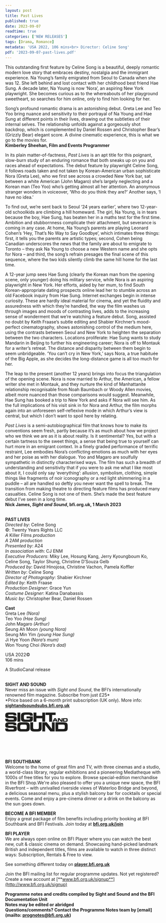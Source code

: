 ```yaml
---
layout: post
title: Past Lives
published: true
date: 2023-09-07
readtime: true
categories: ['NEW RELEASES']
tags: [Drama, Romance]
metadata: 'USA 2022, 106 mins<br> Director: Celine Song'
pdf: '2023-09-07-past-lives.pdf'
---
```


This outstanding first feature by Celine Song is a beautiful, deeply romantic modern love story that embraces destiny, nostalgia and the immigrant experience. Na Young’s family emigrated from Seoul to Canada when she was 12. She left behind and lost contact with her childhood best friend Hae Sung. A decade later, Na Young is now ‘Nora’, an aspiring New York playwright. She becomes curious as to the whereabouts of her playground sweetheart, so searches for him online, only to find him looking for her.

Song’s profound romantic drama is an astonishing debut. Greta Lee and Teo Yoo bring nuance and sensitivity to their portrayal of Na Young and Hae Sung at different points in their lives, drawing out the subtleties of their internal selves. The relationship unfolds against a gorgeously shot backdrop, which is complemented by Daniel Rossen and Christopher Bear’s (Grizzly Bear) elegant score. A divine cinematic experience, this is what we go to the movies for.  
**Kimberley Sheehan, Film and Events Programmer**

In its plain matter-of-factness, _Past Lives_ is an apt title for this poignant, slow-burn study of an enduring romance that both sneaks up on you and races ahead of expectations. The debut feature by playwright Celine Song, it follows roads taken and not taken by Korean-American urban sophisticate Nora (Greta Lee), who we first see across a crowded New York bar, sat between a white American (John Magaro) she’s largely neglecting and a Korean man (Teo Yoo) who’s getting almost all her attention. An anonymous stranger wonders in voiceover, ‘Who do you think they are?’ Another says, ‘I have no idea.’

To find out, we’re sent back to Seoul ‘24 years earlier’, where two 12-year-old schoolkids are climbing a hill homeward. The girl, Na Young, is in tears because the boy, Hae Sung, has beaten her in a maths test for the first time. Ambition and stubbornness complicate their attachment, but severance is coming in any case. At home, Na Young’s parents are playing Leonard Cohen’s ‘Hey, That’s No Way to Say Goodbye’, which intimates three things: first, it tells you the parents are artistic types; second, Cohen being Canadian underscores the news that the family are about to emigrate to Toronto – they ask Na Young to choose a new Western name and she opts for Nora – and third, the song’s refrain presages the final scene of this sequence, where the two kids silently climb the same hill home for the last time.

A 12-year jump sees Hae Sung (clearly the Korean man from the opening scene, only younger) doing his military service, while Nora is an aspiring playwright in New York. Her efforts, aided by her mum, to find South Korean-appropriate dating prospects online lead her to stumble across an old Facebook inquiry from Hae Sung. Internet exchanges begin in intense curiosity. These are hardly ideal material for cinema, and yet the fluidity and assuredness with which they’re handled, the way the film washes us through images and moods of contrasting lives, adds to the increasing sense of wonderment that we’re watching a feature debut. Song, assisted no doubt by Keith Fraase’s subtle editing and Shabier Kirchner’s mood-perfect cinematography, shows astonishing control of the medium here, using the contrasts between Seoul and New York to heighten the separation between the two characters. Locations proliferate: Hae Sung wants to study Mandarin in Beijing to further his engineering career; Nora is off to Montauk for a writer’s retreat. The distance and disparity between them begin to seem unbridgeable. ‘You can’t cry in New York,’ says Nora, a true habituée of the Big Apple, as she decides the long-distance game is all too much for her.

The leap to the present (another 12 years) brings into focus the triangulation of the opening scene. Nora is now married to Arthur, the American, a fellow writer she met in Montauk, and they nurture the kind of Manhattanite relationship recognisable from Noah Baumbach or Woody Allen movies, albeit more nuanced than those comparisons would suggest. Meanwhile, Hae Sung has booked a trip to New York and asks if Nora will see him. As the full implications of his visit sink in for Nora and Arthur, the film morphs again into an unforeseen self-reflexive mode in which Arthur’s view is central, but which I don’t want to spoil here by relating.

_Past Lives_ is a semi-autobiographical film that knows how to make its conventions seem fresh, partly because it’s as much about how we project who we think we are as it is about reality. Is it sentimental? Yes, but with a certain tartness to the sweet things, a sense that being true to yourself can hurt more in an emigrant context. In a finely graded performance of terrific restraint, Lee embodies Nora’s conflicting emotions as much with her eyes and her poise as with her dialogue. Yoo and Magaro are soulfully sympathetic in distinctly characterised ways. The film has such a breadth of understanding and sensitivity that if you were to ask me what I like most about it, I could only say ‘everything’: allusion, symbolism, clothing, simple things like fragments of noir iconography or a red light shimmering in a puddle – all are handled so deftly you never want the spell to break. The transition from making theatre to directing feature films has produced many casualties. Celine Song is not one of them. She’s made the best feature debut I’ve seen in a long time.  
**Nick James, _Sight and Sound_, bfi.org.uk, 1 March 2023**
<br><br>

**PAST LIVES**  
_Directed by_: Celine Song  
©: Twenty Years Rights LLC  
_A_ Killer Films _production_  
_A_ 2AM _production_  
_Presented by_: A24  
_In association with_: CJ ENM  
_Executive Producers_: Miky Lee, Hosung Kang,  Jerry Kyoungboum Ko, Celine Song, Taylor Shung, Christine D’Souza Gelb  
_Produced by_: David Hinojosa, Christine Vachon, Pamela Koffler  
_Written by_: Celine Song  
_Director of Photography_: Shabier Kirchner  
_Edited by_: Keith Fraase  
_Production Designer_: Grace Yun  
_Costume Designer_: Katina Danabassis  
_Music by_: Christopher Bear, Daniel Rossen

**Cast**  
Greta Lee _(Nora)_  
Teo Yoo _(Hae Sung)_  
John Magaro _(Arthur)_  
Seung Ah Moon _(young Nora)_  
Seung Min Yim _(young Hae Sung)_  
Ji Hye Yoon _(Nora’s mum)_  
Won Young Choi _(Nora’s dad)_

USA 2022©  
106 mins

A StudioCanal release
<br><br>

**SIGHT AND SOUND**<br>
Never miss an issue with _Sight and Sound_, the BFI’s internationally renowned film magazine. Subscribe from just £25*<br>
*Price based on a 6-month print subscription (UK only). More info: [**sightandsoundsubs.bfi.org.uk**](https://sightandsoundsubs.bfi.org.uk/subscribe)

<img style="float: left;" src="/img/sight-and-sound.jpg" width="40%" height="40%"><br><br><br><br><br><br><br><br>

**BFI SOUTHBANK**  
Welcome to the home of great film and TV, with three cinemas and a studio, a world-class library, regular exhibitions and a pioneering Mediatheque with 1000s of free titles for you to explore. Browse special-edition merchandise in the BFI Shop.We&#39;re also pleased to offer you a unique new space, the BFI Riverfront – with unrivalled riverside views of Waterloo Bridge and beyond, a delicious seasonal menu, plus a stylish balcony bar for cocktails or special events. Come and enjoy a pre-cinema dinner or a drink on the balcony as the sun goes down.  

**BECOME A BFI MEMBER**  
Enjoy a great package of film benefits including priority booking at BFI Southbank and BFI Festivals. Join today at [**bfi.org.uk/join**](http://www.bfi.org.uk/join)  

**BFI PLAYER**  
 We are always open online on BFI Player where you can watch the best new, cult &amp; classic cinema on demand. Showcasing hand-picked landmark British and independent titles, films are available to watch in three distinct ways: Subscription, Rentals &amp; Free to view.  

See something different today on [**player.bfi.org.uk**](https://player.bfi.org.uk)  

Join the BFI mailing list for regular programme updates. Not yet registered? Create a new account at [**www.bfi.org.uk/signup**](http://www.bfi.org.uk/signup)

**Programme notes and credits compiled by Sight and Sound and the BFI Documentation Unit  
Notes may be edited or abridged  
Questions/comments? Contact the Programme Notes team by [email](mailto: prognotes@bfi.org.uk)**

<!--stackedit_data:
eyJoaXN0b3J5IjpbMTU5MDAwMTg0Ml19
-->
